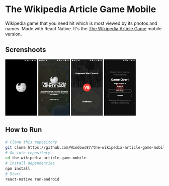 # The Wikipedia Article Game Mobile
Wikipedia game that you need hit which is most viewed by its photos and names. Made with React Native. It's the <a href="https://windows87.github.io/the-wikipedia-article-game/">The Wikipedia Article Game</a> mobile version.

## Screnshoots
<div>
  <img src="https://raw.githubusercontent.com/Windows87/the-wikipedia-article-game-mobile/master/screenshots/mobile-0.jpeg" width="20%">
  <img src="https://raw.githubusercontent.com/Windows87/the-wikipedia-article-game-mobile/master/screenshots/mobile-1.jpeg" width="20%">
  <img src="https://raw.githubusercontent.com/Windows87/the-wikipedia-article-game-mobile/master/screenshots/mobile-2.jpeg" width="20%">
  <img src="https://raw.githubusercontent.com/Windows87/the-wikipedia-article-game-mobile/master/screenshots/mobile-4.jpeg" width="20%">
</div>

## How to Run
```bash
# Clone this repository
git clone https://github.com/Windows87/the-wikipedia-article-game-mobile/
# Go into repository
cd the-wikipedia-article-game-mobile
# Install dependencies
npm install
# Start
react-native run-android
```
